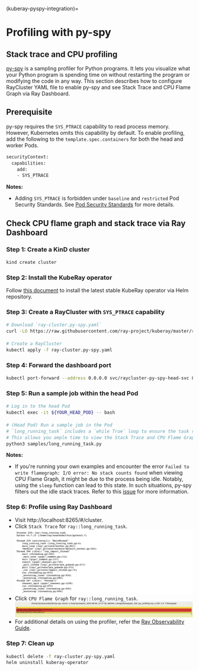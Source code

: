 (kuberay-pyspy-integration)=

# Profiling with py-spy

## Stack trace and CPU profiling
[py-spy](https://github.com/benfred/py-spy/tree/master) is a sampling profiler for Python programs. It lets you visualize what your Python program is spending time on without restarting the program or modifying the code in any way. This section describes how to configure RayCluster YAML file to enable py-spy and see Stack Trace and CPU Flame Graph via Ray Dashboard.

## Prerequisite
py-spy requires the `SYS_PTRACE` capability to read process memory. However, Kubernetes omits this capability by default. To enable profiling, add the following to the `template.spec.containers` for both the head and worker Pods.

```bash
securityContext:
  capabilities:
    add:
    - SYS_PTRACE
```
**Notes:**
- Adding `SYS_PTRACE` is forbidden under `baseline` and `restricted` Pod Security Standards. See [Pod Security Standards](https://kubernetes.io/docs/concepts/security/pod-security-standards/) for more details.

## Check CPU flame graph and stack trace via Ray Dashboard

### Step 1: Create a KinD cluster

```bash
kind create cluster
```

### Step 2: Install the KubeRay operator

Follow [this document](kuberay-operator-deploy) to install the latest stable KubeRay operator via Helm repository.

### Step 3: Create a RayCluster with `SYS_PTRACE` capability

```bash
# Download `ray-cluster.py-spy.yaml`
curl -LO https://raw.githubusercontent.com/ray-project/kuberay/master/ray-operator/config/samples/ray-cluster.py-spy.yaml

# Create a RayCluster
kubectl apply -f ray-cluster.py-spy.yaml
```

### Step 4: Forward the dashboard port

```bash
kubectl port-forward --address 0.0.0.0 svc/raycluster-py-spy-head-svc 8265:8265
```

### Step 5: Run a sample job within the head Pod

```bash
# Log in to the head Pod
kubectl exec -it ${YOUR_HEAD_POD} -- bash

# (Head Pod) Run a sample job in the Pod
# `long_running_task` includes a `while True` loop to ensure the task remains actively running indefinitely. 
# This allows you ample time to view the Stack Trace and CPU Flame Graph via Ray Dashboard.
python3 samples/long_running_task.py
```

**Notes:**
- If you're running your own examples and encounter the error `Failed to write flamegraph: I/O error: No stack counts found` when viewing CPU Flame Graph, it might be due to the process being idle. Notably, using the `sleep` function can lead to this state. In such situations, py-spy filters out the idle stack traces. Refer to this [issue](https://github.com/benfred/py-spy/issues/321#issuecomment-731848950) for more information.

### Step 6: Profile using Ray Dashboard

- Visit http://localhost:8265/#/cluster.
- Click `Stack Trace` for `ray::long_running_task`.
    ![StackTrace](../images/stack_trace.png)
- Click `CPU Flame Graph` for `ray::long_running_task`.
    ![FlameGraph](../images/cpu_flame_graph.png)
- For additional details on using the profiler, refer the [Ray Observability Guide](https://docs.ray.io/en/latest/ray-observability/user-guides/debug-apps/optimize-performance.html#python-cpu-profiling-in-the-dashboard).

### Step 7: Clean up

```bash
kubectl delete -f ray-cluster.py-spy.yaml
helm uninstall kuberay-operator
```
